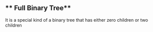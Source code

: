 

## ** Full Binary Tree**

It is a special kind of a binary tree that has either zero children or two children



